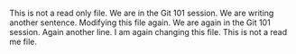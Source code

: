 This is not a read only file.
We are in the Git 101 session.
We are writing another sentence.
Modifying this file again.
We are again in the Git 101 session.
Again another line.
I am again changing this file.
This is not a read me file.
